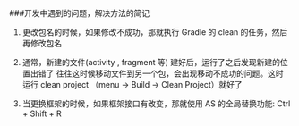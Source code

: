 
###开发中遇到的问题，解决方法的简记
1. 更改包名的时候，如果修改不成功，那就执行 Gradle 的 clean 的任务，然后再修改包名

1. 通常，新建的文件(activity , fragment 等) 建好后，运行了之后发现新建的位置出错了
往往这时候移动文件到另一个包，会出现移动不成功的问题。这时 运行 clean project （menu -> Build -> Clean Project）就好了

1. 当更换框架的时候，如果框架接口有改变，那就使用 AS 的全局替换功能: Ctrl + Shift + R




















